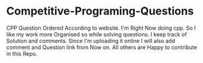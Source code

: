 # Competitive-Programing-Questions
CPP Question Ordered According to website. I'm Right Now doing cpp. So I like my work more Organised so while solving questions. I keep track of Solution and comments. Since I'm uploading it online I will also add comment and Question link from Now on. All others are Happy to contribute in this Repo.
